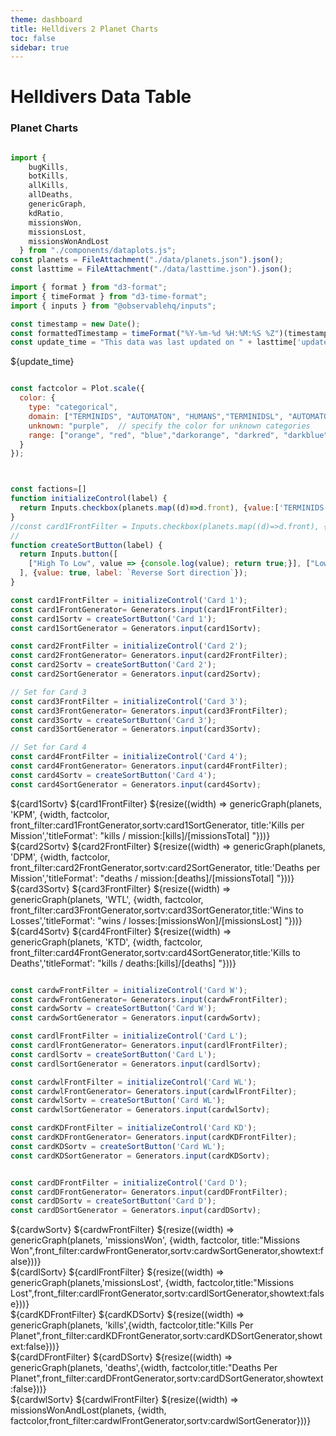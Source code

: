 ```yaml
---
theme: dashboard
title: Helldivers 2 Planet Charts
toc: false
sidebar: true
---
```



# Helldivers Data Table
### Planet Charts

```js

import {
    bugKills,
    botKills,
    allKills,
    allDeaths,
    genericGraph,
    kdRatio,
    missionsWon,
    missionsLost,
    missionsWonAndLost
  } from "./components/dataplots.js";
const planets = FileAttachment("./data/planets.json").json();
const lasttime = FileAttachment("./data/lasttime.json").json();
```
```js
import { format } from "d3-format";
import { timeFormat } from "d3-time-format";
import { inputs } from "@observablehq/inputs";

const timestamp = new Date();
const formattedTimestamp = timeFormat("%Y-%m-%d %H:%M:%S %Z")(timestamp);
const update_time = "This data was last updated on " + lasttime['update_time'];


```

${update_time}

```js

const factcolor = Plot.scale({
  color: {
    type: "categorical",
    domain: ["TERMINIDS", "AUTOMATON", "HUMANS","TERMINIDSL", "AUTOMATONL", "HUMANSL"],  // specify known categories directly
    unknown: "purple",  // specify the color for unknown categories
    range: ["orange", "red", "blue","darkorange", "darkred", "darkblue"],  // colors for TERMINIDS, AUTOMATON, and HUMANS
  }
});




```




```js
const factions=[]
function initializeControl(label) {
  return Inputs.checkbox(planets.map((d)=>d.front), {value:['TERMINIDS','AUTOMATON'],unique:true,label: `Filter by front`});
}
//const card1FrontFilter = Inputs.checkbox(planets.map((d)=>d.front), {label: `Filter by  front`});
//
function createSortButton(label) {
  return Inputs.button([
    ["High To Low", value => {console.log(value); return true;}], ["Low To High", value => {console.log(value); return false;}]
  ], {value: true, label: `Reverse Sort direction`});
}

const card1FrontFilter = initializeControl('Card 1');
const card1FrontGenerator= Generators.input(card1FrontFilter);
const card1Sortv = createSortButton('Card 1');
const card1SortGenerator = Generators.input(card1Sortv);

const card2FrontFilter = initializeControl('Card 2');
const card2FrontGenerator= Generators.input(card2FrontFilter);
const card2Sortv = createSortButton('Card 2');
const card2SortGenerator = Generators.input(card2Sortv);

// Set for Card 3
const card3FrontFilter = initializeControl('Card 3');
const card3FrontGenerator= Generators.input(card3FrontFilter);
const card3Sortv = createSortButton('Card 3');
const card3SortGenerator = Generators.input(card3Sortv);

// Set for Card 4
const card4FrontFilter = initializeControl('Card 4');
const card4FrontGenerator= Generators.input(card4FrontFilter);
const card4Sortv = createSortButton('Card 4');
const card4SortGenerator = Generators.input(card4Sortv);


```

<div class="grid grid-cols-2">

  <div class="card">
  ${card1Sortv}
  ${card1FrontFilter}
    ${resize((width) => genericGraph(planets, 'KPM', {width,  factcolor, front_filter:card1FrontGenerator,sortv:card1SortGenerator, title:'Kills per Mission','titleFormat': "kills / mission:[kills]/[missionsTotal] "}))}
  </div>
  <div class="card">
    ${card2Sortv}
  ${card2FrontFilter}
    ${resize((width) => genericGraph(planets, 'DPM', {width, factcolor,   front_filter:card2FrontGenerator,sortv:card2SortGenerator, title:'Deaths per Mission','titleFormat': "deaths / mission:[deaths]/[missionsTotal] "}))}
  </div>
  <div class="card">
    ${card3Sortv}
  ${card3FrontFilter}
    ${resize((width) => genericGraph(planets, 'WTL', {width, factcolor,  front_filter:card3FrontGenerator,sortv:card3SortGenerator,title:'Wins to Losses','titleFormat': "wins / losses:[missionsWon]/[missionsLost] "}))}
  </div>
    <div class="card">
      ${card4Sortv}
  ${card4FrontFilter}
    ${resize((width) => genericGraph(planets, 'KTD', {width, factcolor, front_filter:card4FrontGenerator,sortv:card4SortGenerator,title:'Kills to Deaths','titleFormat': "kills / deaths:[kills]/[deaths] "}))}
  </div>
</div>

```js

const cardwFrontFilter = initializeControl('Card W');
const cardwFrontGenerator= Generators.input(cardwFrontFilter);
const cardwSortv = createSortButton('Card W');
const cardwSortGenerator = Generators.input(cardwSortv);

const cardlFrontFilter = initializeControl('Card L');
const cardlFrontGenerator= Generators.input(cardlFrontFilter);
const cardlSortv = createSortButton('Card L');
const cardlSortGenerator = Generators.input(cardlSortv);

const cardwlFrontFilter = initializeControl('Card WL');
const cardwlFrontGenerator= Generators.input(cardwlFrontFilter);
const cardwlSortv = createSortButton('Card WL');
const cardwlSortGenerator = Generators.input(cardwlSortv);

const cardKDFrontFilter = initializeControl('Card KD');
const cardKDFrontGenerator= Generators.input(cardKDFrontFilter);
const cardKDSortv = createSortButton('Card WL');
const cardKDSortGenerator = Generators.input(cardKDSortv);


const cardDFrontFilter = initializeControl('Card D');
const cardDFrontGenerator= Generators.input(cardDFrontFilter);
const cardDSortv = createSortButton('Card D');
const cardDSortGenerator = Generators.input(cardDSortv);
```

<div class="grid grid-cols-2">
  <div class="card">
      ${cardwSortv}
      ${cardwFrontFilter}
    ${resize((width) => genericGraph(planets, 'missionsWon', {width, factcolor, title:"Missions Won",front_filter:cardwFrontGenerator,sortv:cardwSortGenerator,showtext:false}))}
  </div>
  <div class="card">
      ${cardlSortv}
      ${cardlFrontFilter}
    ${resize((width) => genericGraph(planets,'missionsLost', {width, factcolor,title:"Missions Lost",front_filter:cardlFrontGenerator,sortv:cardlSortGenerator,showtext:false}))}
  </div>
  <div class="card">
    ${cardKDFrontFilter}
    ${cardKDSortv}
    ${resize((width) => genericGraph(planets, 'kills',{width, factcolor,title:"Kills Per Planet",front_filter:cardKDFrontGenerator,sortv:cardKDSortGenerator,showtext:false}))}
  </div>
    <div class="card">
     ${cardDFrontFilter}
     ${cardDSortv}
    ${resize((width) => genericGraph(planets, 'deaths',{width, factcolor,title:"Deaths Per Planet",front_filter:cardDFrontGenerator,sortv:cardDSortGenerator,showtext:false}))}
  </div>
</div>


<div class="grid grid-cols-1">
<div class="card">
      ${cardwlSortv}
      ${cardwlFrontFilter}
    ${resize((width) => missionsWonAndLost(planets, {width, factcolor,front_filter:cardwlFrontGenerator,sortv:cardwlSortGenerator}))}
  </div>
  </div>

